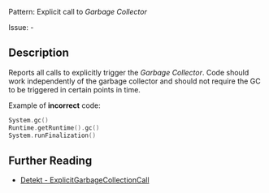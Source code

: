 Pattern: Explicit call to _Garbage Collector_

Issue: -

## Description

Reports all calls to explicitly trigger the _Garbage Collector_. Code should work independently of the garbage collector and should not require the GC to be triggered in certain points in time.

Example of **incorrect** code:

```kotlin
System.gc()
Runtime.getRuntime().gc()
System.runFinalization()
```

## Further Reading

* [Detekt - ExplicitGarbageCollectionCall](https://detekt.dev/docs/rules/potential-bugs/#explicitgarbagecollectioncall)